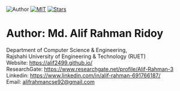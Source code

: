 ![Author](https://img.shields.io/badge/author-AlifRahmanRidoy-orange)
[![MIT](https://img.shields.io/badge/license-MIT-5eba00.svg)](https://github.com/alif2499/alif2499.github.io/blob/master/LICENSE.md)
[![Stars](https://img.shields.io/github/stars/alif2499/alif2499.github.io.svg?style=social)](https://github.com/alif2499/alif2499.github.io/stargazers)


# Author: Md. Alif Rahman Ridoy

Department of Computer Science & Engineering, </br>
Rajshahi University of Engineering & Technology (RUET) </br>
Website: https://alif2499.github.io/ </br>
ResearchGate: https://www.researchgate.net/profile/Alif-Rahman-3 </br>
Linkedin: https://www.linkedin.com/in/alif-rahman-691766187/ </br>
Email: alifrahmancse92@gmail.com
